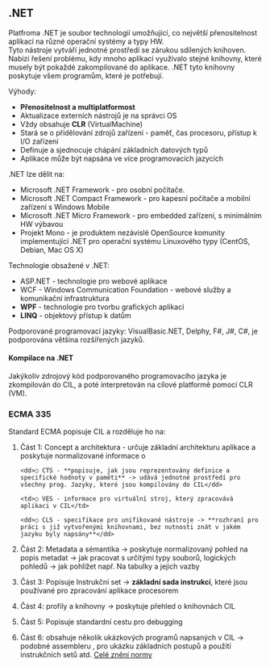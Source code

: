 <h2>.NET</h2>

Platfroma .NET je soubor technologií umožňující, co největší přenositelnost aplikací na různé operační systémy a typy HW.  
 Tyto nástroje vytváří jednotné prostředí se zárukou sdílených knihoven.  
 Nabízí řešení problému, kdy mnoho aplikací využívalo stejné knihovny, které musely být pokaždé zakompilované do aplikace. .NET tyto knihovny poskytuje všem programům, které je potřebují.  

Výhody:

*   **Přenositelnost a multiplatformost** 
*   Aktualizace externích nástrojů je na správci OS
*   Vždy obsahuje **CLR** (VirtualMachine) 
*   Stará se o přidělování zdrojů zařízení - paměť, čas procesoru, přístup k I/O zařízení
*   Definuje a sjednocuje chápání základních datových typů
*   Aplikace může být napsána ve více programovacích jazycích 

.NET lze dělit na:

*   Microsoft .NET Framework - pro osobní počítače.
*   Microsoft .NET Compact Framework - pro kapesní počítače a mobilní zařízení s Windows Mobile
*   Microsoft .NET Micro Framework - pro embedded zařízení, s minimálním HW výbavou
*   Projekt Mono - je produktem nezávislé OpenSource komunity implementující .NET pro operační systému Linuxového typy (CentOS, Debian, Mac OS X)

Technologie obsažené v .NET:

*   ASP.NET - technologie pro webové aplikace
*   WCF - Windows Communication Foundation - webové služby a komunikační infrastruktura
*   **WPF** - technologie pro tvorbu grafických aplikací
*   **LINQ** - objektový přístup k datům

Podporované programovací jazyky: VisualBasic.NET, Delphy, F#, J#, C#, je podporována většina rozšířených jazyků.

<h4>Kompilace na .NET</h4>

Jakýkoliv zdrojový kód podporovaného programovacího jazyka je zkompilován do CIL, a poté interpretován na cílové platformě pomocí CLR (VM).

<h3>ECMA 335</h3>

Standard ECMA popisuje CIL a rozděluje ho na:

1.  Část 1: Concept a architektura - určuje základní architekturu aplikace a poskytuje normalizované informace o   

		<dd>○ CTS - **popisuje, jak jsou reprezentovány definice a specifické hodnoty v paměti** -> udává jednotné prostředí pro všechny prog. Jazyky, které jsou kompilovány do CIL</dd>  

		<td>○ VES - informace pro virtuální stroj, který zpracovává aplikaci v CIL</td>  

		<dd>○ CLS - specifikace pro unifikované nástroje -> **rozhraní pro práci s již vytvořenými knihovnami, bez nutnosti znát v jakém jazyku byly napsány**</dd>
2.  Část 2: Metadata a sémantika -> poskytuje normalizovaný pohled na popis metadat -> jak pracovat s určitými typy souborů, logických pohledů -> jak pohlížet např. Na tabulky a jejich vazby
3.  Část 3: Popisuje Instrukční set -> **základní sada instrukcí**, které jsou používané pro zpracování aplikace procesorem
4.  Část 4: profily a knihovny -> poskytuje přehled o knihovnách CIL
5.  Část 5: Popisuje standardní cestu pro debugging
6.  Část 6: obsahuje několik ukázkových programů napsaných v CIL -> podobné assembleru , pro ukázku základních postupů a použití instrukčních setů atd.
[Celé znění normy](http://www.ecma-international.org/publications/standards/Ecma-335.htm)